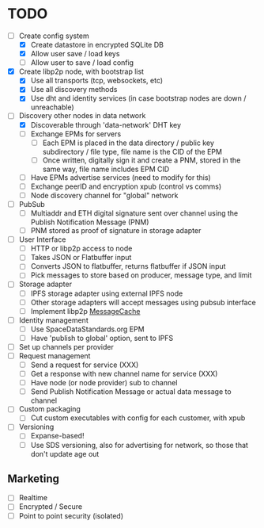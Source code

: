 # TODO

- [ ] Create config system
  - [x] Create datastore in encrypted SQLite DB
  - [x] Allow user save / load keys
  - [ ] Allow user to save / load config
- [x] Create libp2p node, with bootstrap list
  - [x] Use all transports (tcp, websockets, etc)
  - [x] Use all discovery methods
  - [x] Use dht and identity services (in case bootstrap nodes are down / unreachable)
- [ ] Discovery other nodes in data network
  - [x] Discoverable through 'data-network' DHT key
  - [ ] Exchange EPMs for servers
    - [ ] Each EPM is placed in the data directory / public key subdirectory / file type, file name is the CID of the EPM
    - [ ] Once written, digitally sign it and create a PNM, stored in the same way, file name includes EPM CID
  - [ ] Have EPMs advertise services (need to modify for this)
  - [ ] Exchange peerID and encryption xpub (control vs comms)
  - [ ] Node discovery channel for "global" network
- [ ] PubSub
  - [ ] Multiaddr and ETH digital signature sent over channel using the Publish Notification Message (PNM)
  - [ ] PNM stored as proof of signature in storage adapter
- [ ] User Interface
  - [ ] HTTP or libp2p access to node
  - [ ] Takes JSON or Flatbuffer input
  - [ ] Converts JSON to flatbuffer, returns flatbuffer if JSON input
  - [ ] Pick messages to store based on producer, message type, and limit
- [ ] Storage adapter
  - [ ] IPFS storage adapter using external IPFS node
  - [ ] Other storage adapters will accept messages using pubsub interface
  - [ ] Implement libp2p [MessageCache](https://github.com/ChainSafe/js-libp2p-gossipsub/blob/f255ae4907ea1eb64272b27534794d6b8be1321d/src/message-cache.ts#L26)
- [ ] Identity management
  - [ ] Use SpaceDataStandards.org EPM
  - [ ] Have 'publish to global' option, sent to IPFS
- [ ] Set up channels per provider
- [ ] Request management
  - [ ] Send a request for service (XXX)
  - [ ] Get a response with new channel name for service (XXX)
  - [ ] Have node (or node provider) sub to channel
  - [ ] Send Publish Notification Message or actual data message to channel
- [ ] Custom packaging
  - [ ] Cut custom executables with config for each customer, with xpub
- [ ] Versioning
  - [ ] Expanse-based!
  - [ ] Use SDS versioning, also for advertising for network, so those that don't update age out
  
## Marketing

- [ ] Realtime
- [ ] Encrypted / Secure
- [ ] Point to point security (isolated)
